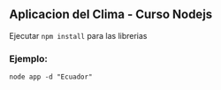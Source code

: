 ## Aplicacion del Clima - Curso Nodejs

Ejecutar ```npm install``` para las librerias

### Ejemplo:
```
node app -d "Ecuador"
```